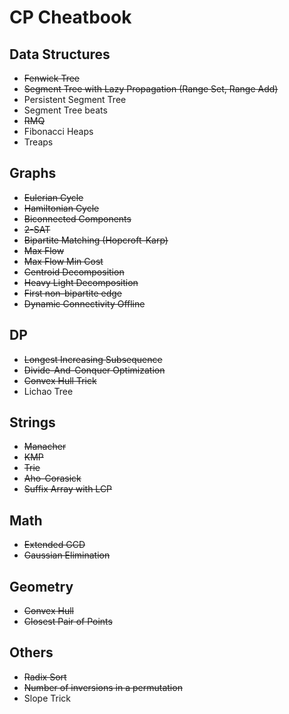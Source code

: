 # CP Cheatbook

## Data Structures
* ~~Fenwick Tree~~
* ~~Segment Tree with Lazy Propagation (Range Set, Range Add)~~
* Persistent Segment Tree
* Segment Tree beats
* ~~RMQ~~
* Fibonacci Heaps
* Treaps

## Graphs
* ~~Eulerian Cycle~~
* ~~Hamiltonian Cycle~~
* ~~Biconnected Components~~
* ~~2-SAT~~
* ~~Bipartite Matching (Hopcroft-Karp)~~
* ~~Max Flow~~
* ~~Max Flow Min Cost~~
* ~~Centroid Decomposition~~
* ~~Heavy Light Decomposition~~
* ~~First non-bipartite edge~~
* ~~Dynamic Connectivity Offline~~

## DP
* ~~Longest Increasing Subsequence~~
* ~~Divide-And-Conquer Optimization~~
* ~~Convex Hull Trick~~
* Lichao Tree

## Strings
* ~~Manacher~~
* ~~KMP~~
* ~~Trie~~
* ~~Aho-Corasick~~
* ~~Suffix Array with LCP~~

## Math
* ~~Extended GCD~~
* ~~Gaussian Elimination~~

## Geometry
* ~~Convex Hull~~
* ~~Closest Pair of Points~~

## Others
* ~~Radix Sort~~
* ~~Number of inversions in a permutation~~
* Slope Trick